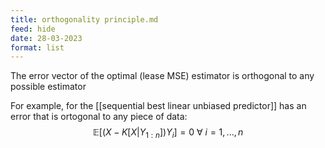 ```yaml
---
title: orthogonality principle.md
feed: hide
date: 28-03-2023
format: list
---
```



The error vector of the optimal (lease MSE) estimator is orthogonal to any possible estimator

For example, for the [[sequential best linear unbiased predictor]] has an error that is ortogonal to any piece of data:$$\mathbb{E}[(X - K[X|Y_{1:n}]) Y_i] = 0\ \forall\ i=1,...,n$$